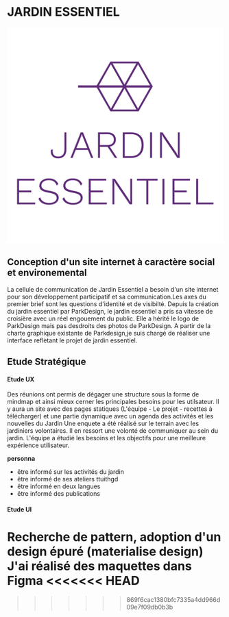 # JARDIN ESSENTIEL
![GitHub Logo](img/JE_Logo.jpg)
## Conception d'un site internet à caractère social et environemental
La cellule de communication de Jardin Essentiel a besoin d'un site internet pour son développement participatif et sa communication.Les axes du premier brief sont les questions d'identité et de visibilté. Depuis la création du jardin essentiel par ParkDesign, le jardin essentiel a pris sa vitesse de croisière avec un réel engouement du public.
Elle a hérité le logo de ParkDesign mais pas desdroits des photos de ParkDesign.
A partir de la charte graphique existante de Parkdesign,je suis chargé de réaliser une interface reflètant le projet de jardin essentiel.

## Etude Stratégique 
#### Etude UX
Des réunions ont permis de dégager une structure sous la forme de mindmap et ainsi mieux cerner les principales besoins pour les utilsateur. Il y aura un site avec des pages statiques (L'équipe - Le projet - recettes à télécharger) et une partie dynamique avec un agenda des activités et les nouvelles du Jardin
Une enquete a été réalisé sur le terrain avec les jardiniers volontaires. Il en ressort une volonté de communiquer au sein du jardin.
L'équipe a étudié les besoins et les objectifs pour une meilleure expérience utilisateur.

__personna__ 

- être informé sur les activités du jardin
- être informé de ses ateliers ttuithgd
- être informé en deux langues 
- être informé des publications


#### Etude UI
Recherche de pattern, adoption d'un design épuré (materialise design)
J'ai réalisé des maquettes dans Figma
<<<<<<< HEAD
=======



>>>>>>> 869f6cac1380bfc7335a4dd966d09e7f09db0b3b
